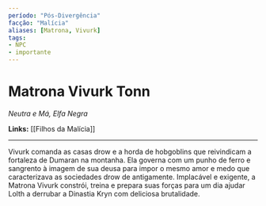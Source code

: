 ```yaml
---
período: "Pós-Divergência"
facção: "Malícia"
aliases: [Matrona, Vivurk]
tags:
- NPC
- importante
---
```


# **Matrona Vivurk Tonn**
*Neutra e Má, Elfa Negra*

**Links:** [[Filhos da Malícia]]

---

Vivurk comanda as casas drow e a horda de hobgoblins que reivindicam a fortaleza de Dumaran na montanha. Ela governa com um punho de ferro e sangrento à imagem de sua deusa para impor o mesmo amor e medo que caracterizava as sociedades drow de antigamente. Implacável e exigente, a Matrona Vivurk constrói, treina e prepara suas forças para um dia ajudar Lolth a derrubar a Dinastia Kryn com deliciosa brutalidade.